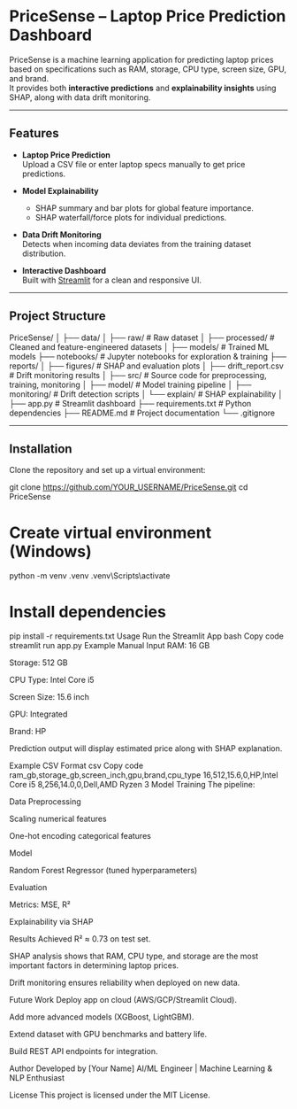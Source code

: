 # PriceSense – Laptop Price Prediction Dashboard

PriceSense is a machine learning application for predicting laptop prices based on specifications such as RAM, storage, CPU type, screen size, GPU, and brand.  
It provides both **interactive predictions** and **explainability insights** using SHAP, along with data drift monitoring.

---

## Features

- **Laptop Price Prediction**  
  Upload a CSV file or enter laptop specs manually to get price predictions.

- **Model Explainability**  
  - SHAP summary and bar plots for global feature importance.  
  - SHAP waterfall/force plots for individual predictions.

- **Data Drift Monitoring**  
  Detects when incoming data deviates from the training dataset distribution.

- **Interactive Dashboard**  
  Built with [Streamlit](https://streamlit.io) for a clean and responsive UI.

---

## Project Structure

PriceSense/
│
├── data/
│ ├── raw/ # Raw dataset
│ ├── processed/ # Cleaned and feature-engineered datasets
│
├── models/ # Trained ML models
├── notebooks/ # Jupyter notebooks for exploration & training
├── reports/
│ ├── figures/ # SHAP and evaluation plots
│ ├── drift_report.csv # Drift monitoring results
│
├── src/ # Source code for preprocessing, training, monitoring
│ ├── model/ # Model training pipeline
│ ├── monitoring/ # Drift detection scripts
│ └── explain/ # SHAP explainability
│
├── app.py # Streamlit dashboard
├── requirements.txt # Python dependencies
├── README.md # Project documentation
└── .gitignore



---

## Installation

Clone the repository and set up a virtual environment:


git clone https://github.com/YOUR_USERNAME/PriceSense.git
cd PriceSense

# Create virtual environment (Windows)
python -m venv .venv
.venv\Scripts\activate

# Install dependencies
pip install -r requirements.txt
Usage
Run the Streamlit App
bash
Copy code
streamlit run app.py
Example Manual Input
RAM: 16 GB

Storage: 512 GB

CPU Type: Intel Core i5

Screen Size: 15.6 inch

GPU: Integrated

Brand: HP

Prediction output will display estimated price along with SHAP explanation.

Example CSV Format
csv
Copy code
ram_gb,storage_gb,screen_inch,gpu,brand,cpu_type
16,512,15.6,0,HP,Intel Core i5
8,256,14.0,0,Dell,AMD Ryzen 3
Model Training
The pipeline:

Data Preprocessing

Scaling numerical features

One-hot encoding categorical features

Model

Random Forest Regressor (tuned hyperparameters)

Evaluation

Metrics: MSE, R²

Explainability via SHAP

Results
Achieved R² ≈ 0.73 on test set.

SHAP analysis shows that RAM, CPU type, and storage are the most important factors in determining laptop prices.

Drift monitoring ensures reliability when deployed on new data.

Future Work
Deploy app on cloud (AWS/GCP/Streamlit Cloud).

Add more advanced models (XGBoost, LightGBM).

Extend dataset with GPU benchmarks and battery life.

Build REST API endpoints for integration.

Author
Developed by [Your Name]
AI/ML Engineer | Machine Learning & NLP Enthusiast

License
This project is licensed under the MIT License.
